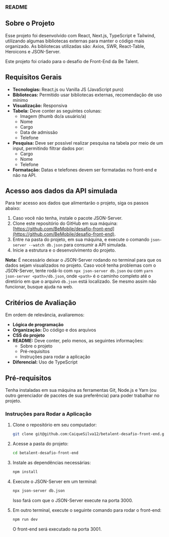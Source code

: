 ### README

## Sobre o Projeto

Esse projeto foi desenvolvido com React, Next.js, TypeScript e Tailwind, 
utilizando algumas bibliotecas externas para manter o código mais organizado. 
As bibliotecas utilizadas são: Axios, SWR, React-Table, Heroicons e JSON-Server. 

Este projeto foi criado para o desafio de Front-End da Be Talent.

## Requisitos Gerais
- **Tecnologias:** React.js ou Vanilla JS (JavaScript puro)
- **Bibliotecas:** Permitido usar bibliotecas externas, recomendação de uso mínimo
- **Visualização:** Responsiva
- **Tabela:** Deve conter as seguintes colunas:
  - Imagem (thumb do/a usuário/a)
  - Nome
  - Cargo
  - Data de admissão
  - Telefone
- **Pesquisa:** Deve ser possível realizar pesquisa na tabela por meio de um input, permitindo filtrar dados por:
  - Cargo
  - Nome
  - Telefone
- **Formatação:** Datas e telefones devem ser formatadas no front-end e não na API.

## Acesso aos dados da API simulada
Para ter acesso aos dados que alimentarão o projeto, siga os passos abaixo:
1. Caso você não tenha, instale o pacote JSON-Server.
2. Clone este repositório do GitHub em sua máquina: [https://github.com/BeMobile/desafio-front-end](https://github.com/BeMobile/desafio-front-end).
3. Entre na pasta do projeto, em sua máquina, e execute o comando `json-server --watch db.json` para consumir a API simulada.
4. Inicie a estrutura e o desenvolvimento do projeto.

**Nota:** É necessário deixar o JSON-Server rodando no terminal para que os dados sejam visualizados no projeto. Caso você tenha problemas com o JSON-Server, tente rodá-lo com `npx json-server db.json` ou com `yarn json-server <path>/db.json`, onde `<path>` é o caminho completo até o diretório em que o arquivo `db.json` está localizado. Se mesmo assim não funcionar, busque ajuda na web.

## Critérios de Avaliação
Em ordem de relevância, avaliaremos:

- **Lógica de programação**
- **Organização:** Do código e dos arquivos
- **CSS do projeto**
- **README:** Deve conter, pelo menos, as seguintes informações:
  - Sobre o projeto
  - Pré-requisitos
  - Instruções para rodar a aplicação
- **Diferencial:** Uso de TypeScript

## Pré-requisitos

Tenha instaladas em sua máquina as ferramentas Git, Node.js e Yarn (ou outro gerenciador de pacotes de sua preferência) para poder trabalhar no projeto.

### Instruções para Rodar a Aplicação

1. Clone o repositório em seu computador:

    ```bash
    git clone git@github.com:CaiqueSilva12/betalent-desafio-front-end.git
    ```

2. Acesse a pasta do projeto:

    ```bash
    cd betalent-desafio-front-end
    ```

3. Instale as dependências necessárias:

    ```bash
    npm install
    ```

4. Execute o JSON-Server em um terminal:

    ```bash
    npx json-server db.json
    ```

    Isso fará com que o JSON-Server execute na porta 3000.

5. Em outro terminal, execute o seguinte comando para rodar o front-end:

    ```bash
    npm run dev
    ```

    O front-end será executado na porta 3001.
